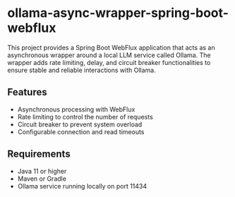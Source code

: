 # ollama-async-wrapper-spring-boot-webflux
This project provides a Spring Boot WebFlux application that acts as an asynchronous wrapper around a local LLM service called Ollama. The wrapper adds rate limiting, delay, and circuit breaker functionalities to ensure stable and reliable interactions with Ollama.

## Features

- Asynchronous processing with WebFlux
- Rate limiting to control the number of requests
- Circuit breaker to prevent system overload
- Configurable connection and read timeouts

## Requirements

- Java 11 or higher
- Maven or Gradle
- Ollama service running locally on port 11434

